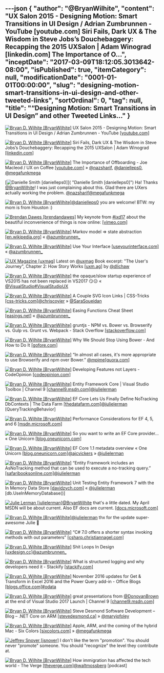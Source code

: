 ---json
{
  "author": "@BryanWilhite",
  "content": "UX Salon 2015 - Designing Motion: Smart Transitions in UI Design / Adrian Zumbrunnen - YouTube [youtube.com] Siri Fails, Dark UX &amp; The Wisdom in Steve Jobs’s Douchebaggery: Recapping the 2015 UXSalon | Adam Winograd [linkedin.com] The Importance of O...",
  "inceptDate": "2017-03-09T18:12:05.3013642-08:00",
  "isPublished": true,
  "itemCategory": null,
  "modificationDate": "0001-01-01T00:00:00",
  "slug": "designing-motion-smart-transitions-in-ui-design-and-other-tweeted-links",
  "sortOrdinal": 0,
  "tag": null,
  "title": "“Designing Motion: Smart Transitions in UI Design” and other Tweeted Links…"
}
---

[<img alt="Bryan D. Wilhite [BryanWilhite]" src="https://songhay.blob.core.windows.net/shared-social-twitter/BryanWilhite.jpeg">](http://t.co/UNdqV0Z1zz "Bryan D. Wilhite [BryanWilhite]") UX Salon 2015 - Designing Motion: Smart Transitions in UI Design / Adrian Zumbrunnen - YouTube [[youtube.com]](https://www.youtube.com/watch?v=NaqKjp14Xbg)

[<img alt="Bryan D. Wilhite [BryanWilhite]" src="https://songhay.blob.core.windows.net/shared-social-twitter/BryanWilhite.jpeg">](http://t.co/UNdqV0Z1zz "Bryan D. Wilhite [BryanWilhite]") Siri Fails, Dark UX &amp; The Wisdom in Steve Jobs’s Douchebaggery: Recapping the 2015 UXSalon | Adam Winograd [[linkedin.com]](https://www.linkedin.com/pulse/siri-fails-dark-ux-wisdom-steve-jobss-douchebaggery-2015-winograd)

[<img alt="Bryan D. Wilhite [BryanWilhite]" src="https://songhay.blob.core.windows.net/shared-social-twitter/BryanWilhite.jpeg">](http://t.co/UNdqV0Z1zz "Bryan D. Wilhite [BryanWilhite]") The Importance of Offboarding - Joe Macleod / UX on Coffee [[youtube.com]](https://www.youtube.com/watch?v=BQo3SxElg2E) » [@nazsharif](http://twitter.com/nazsharif), [@danielleps0](http://twitter.com/danielleps0), [@megafunkmega](http://twitter.com/megafunkmega)

[<img alt="Danielle Smith [danielleps0]" src="https://songhay.blob.core.windows.net/shared-social-twitter/danielleps0.jpg">]( "Danielle Smith [danielleps0]") Ha! Thanks [@BryanWilhite](http://twitter.com/BryanWilhite)! I was just complaining about this. Glad there are UXers actually working the problem. [@nazsharif](http://twitter.com/nazsharif)[@megafunkmega](http://twitter.com/megafunkmega)

[<img alt="Bryan D. Wilhite [BryanWilhite]" src="https://songhay.blob.core.windows.net/shared-social-twitter/BryanWilhite.jpeg">](http://t.co/UNdqV0Z1zz "Bryan D. Wilhite [BryanWilhite]")[@danielleps0](http://twitter.com/danielleps0) you are welcome! BTW: my mom is from Houston :) 

[<img alt="Brendan Dawes [brendandawes]" src="https://songhay.blob.core.windows.net/shared-social-twitter/brendandawes.jpg">](http://t.co/wGjjOxS96F "Brendan Dawes [brendandawes]") My keynote from [#ixd17](http://twitter.com/search?q=%23ixd17) about the beautiful inconvenience of things is now online: [[vimeo.com]](https://vimeo.com/204279123)

[<img alt="Bryan D. Wilhite [BryanWilhite]" src="https://songhay.blob.core.windows.net/shared-social-twitter/BryanWilhite.jpeg">](http://t.co/UNdqV0Z1zz "Bryan D. Wilhite [BryanWilhite]") Markov model =&gt; state abstraction [[en.wikipedia.org]](https://en.wikipedia.org/wiki/Markov_model) « [@azumbrunnen_](http://twitter.com/azumbrunnen_)

[<img alt="Bryan D. Wilhite [BryanWilhite]" src="https://songhay.blob.core.windows.net/shared-social-twitter/BryanWilhite.jpeg">](http://t.co/UNdqV0Z1zz "Bryan D. Wilhite [BryanWilhite]") Use Your Interface [[useyourinterface.com]](http://useyourinterface.com) « [@azumbrunnen_](http://twitter.com/azumbrunnen_)

[<img alt="UX Magazine [uxmag]" src="https://songhay.blob.core.windows.net/shared-social-twitter/uxmag.png">](http://t.co/YnAF5lOu1u "UX Magazine [uxmag]") Latest on [@uxmag](http://twitter.com/uxmag) Book excerpt: "The User's Journey", Chapter 2: How Story Works [[uxm.ag]](http://uxm.ag/2mv) by [@dlichaw](http://twitter.com/dlichaw)

[<img alt="Bryan D. Wilhite [BryanWilhite]" src="https://songhay.blob.core.windows.net/shared-social-twitter/BryanWilhite.jpeg">](http://t.co/UNdqV0Z1zz "Bryan D. Wilhite [BryanWilhite]") the opaque/slow startup experience of VS2015 has not been replaced in VS2017 😏😑 « [@VisualStudio](http://twitter.com/VisualStudio)[#VisualStudioUX](http://twitter.com/search?q=%23VisualStudioUX)

[<img alt="Bryan D. Wilhite [BryanWilhite]" src="https://songhay.blob.core.windows.net/shared-social-twitter/BryanWilhite.jpeg">](http://t.co/UNdqV0Z1zz "Bryan D. Wilhite [BryanWilhite]") A Couple SVG Icon Links | CSS-Tricks [[css-tricks.com]](https://css-tricks.com/couple-svg-icon-links/)[@chriscoyier](http://twitter.com/chriscoyier) » [@SaraSoueidan](http://twitter.com/SaraSoueidan)

[<img alt="Bryan D. Wilhite [BryanWilhite]" src="https://songhay.blob.core.windows.net/shared-social-twitter/BryanWilhite.jpeg">](http://t.co/UNdqV0Z1zz "Bryan D. Wilhite [BryanWilhite]") Easing Functions Cheat Sheet [[easings.net]](http://easings.net/) « [@azumbrunnen_](http://twitter.com/azumbrunnen_)

[<img alt="Bryan D. Wilhite [BryanWilhite]" src="https://songhay.blob.core.windows.net/shared-social-twitter/BryanWilhite.jpeg">](http://t.co/UNdqV0Z1zz "Bryan D. Wilhite [BryanWilhite]") gruntjs - NPM vs. Bower vs. Browserify vs. Gulp vs. Grunt vs. Webpack - Stack Overflow [[stackoverflow.com]](http://stackoverflow.com/questions/35062852/npm-vs-bower-vs-browserify-vs-gulp-vs-grunt-vs-webpack)

[<img alt="Bryan D. Wilhite [BryanWilhite]" src="https://songhay.blob.core.windows.net/shared-social-twitter/BryanWilhite.jpeg">](http://t.co/UNdqV0Z1zz "Bryan D. Wilhite [BryanWilhite]") Why We Should Stop Using Bower - And How to Do It [[gofore.com]](https://gofore.com/stop-using-bower/)

[<img alt="Bryan D. Wilhite [BryanWilhite]" src="https://songhay.blob.core.windows.net/shared-social-twitter/BryanWilhite.jpeg">](http://t.co/UNdqV0Z1zz "Bryan D. Wilhite [BryanWilhite]") “In almost all cases, it's more appropriate to use Browserify and npm over Bower.” [@mpjme](http://twitter.com/mpjme)[[quora.com]](https://www.quora.com/Why-use-Bower-when-there-is-npm)

[<img alt="Bryan D. Wilhite [BryanWilhite]" src="https://songhay.blob.core.windows.net/shared-social-twitter/BryanWilhite.jpeg">](http://t.co/UNdqV0Z1zz "Bryan D. Wilhite [BryanWilhite]") Developing Features not Layers - CodeOpinion [[codeopinion.com]](http://codeopinion.com/developing-features-not-layers/)

[<img alt="Bryan D. Wilhite [BryanWilhite]" src="https://songhay.blob.core.windows.net/shared-social-twitter/BryanWilhite.jpeg">](http://t.co/UNdqV0Z1zz "Bryan D. Wilhite [BryanWilhite]") Entity Framework Core | Visual Studio Toolbox | Channel 9 [[channel9.msdn.com]](https://channel9.msdn.com/Shows/Visual-Studio-Toolbox/Entity-Framework-Core)[@julielerman](http://twitter.com/julielerman)

[<img alt="Bryan D. Wilhite [BryanWilhite]" src="https://songhay.blob.core.windows.net/shared-social-twitter/BryanWilhite.jpeg">](http://t.co/UNdqV0Z1zz "Bryan D. Wilhite [BryanWilhite]") EF Core Lets Us Finally Define NoTracking DbContexts | The Data Farm [[thedatafarm.com]](http://thedatafarm.com/data-access/ef-core-lets-us-finally-define-notracking-dbcontexts/)[@julielerman](http://twitter.com/julielerman) [QueryTrackingBehavior] 

[<img alt="Bryan D. Wilhite [BryanWilhite]" src="https://songhay.blob.core.windows.net/shared-social-twitter/BryanWilhite.jpeg">](http://t.co/UNdqV0Z1zz "Bryan D. Wilhite [BryanWilhite]") Performance Considerations for EF 4, 5, and 6 [[msdn.microsoft.com]](https://msdn.microsoft.com/en-us/library/hh949853(v=vs.113).aspx)

[<img alt="Bryan D. Wilhite [BryanWilhite]" src="https://songhay.blob.core.windows.net/shared-social-twitter/BryanWilhite.jpeg">](http://t.co/UNdqV0Z1zz "Bryan D. Wilhite [BryanWilhite]") So you want to write an EF Core provider… « One Unicorn [[blog.oneunicorn.com]](https://blog.oneunicorn.com/2016/11/11/so-you-want-to-write-an-ef-core-provider/)

[<img alt="Bryan D. Wilhite [BryanWilhite]" src="https://songhay.blob.core.windows.net/shared-social-twitter/BryanWilhite.jpeg">](http://t.co/UNdqV0Z1zz "Bryan D. Wilhite [BryanWilhite]") EF Core 1.1 metadata overview « One Unicorn [[blog.oneunicorn.com]](https://blog.oneunicorn.com/2016/11/09/ef-core-1-1-metadata-overview/)[@ajcvickers](http://twitter.com/ajcvickers) » [@julielerman](http://twitter.com/julielerman)

[<img alt="Bryan D. Wilhite [BryanWilhite]" src="https://songhay.blob.core.windows.net/shared-social-twitter/BryanWilhite.jpeg">](http://t.co/UNdqV0Z1zz "Bryan D. Wilhite [BryanWilhite]") “Entity Framework includes an AsNoTracking method that can be used to execute a no-tracking query.” [[safaribooksonline.com]](https://www.safaribooksonline.com/library/view/programming-entity-framework/9781449331825/ch03s06.html)[@julielerman](http://twitter.com/julielerman)

[<img alt="Bryan D. Wilhite [BryanWilhite]" src="https://songhay.blob.core.windows.net/shared-social-twitter/BryanWilhite.jpeg">](http://t.co/UNdqV0Z1zz "Bryan D. Wilhite [BryanWilhite]") Unit Testing Entity Framework 7 with the In Memory Data Store [[davidzych.com]](https://davidzych.com/unit-testing-entity-framework-7-with-the-in-memory-data-store/) « [@julielerman](http://twitter.com/julielerman) [db.UseInMemoryDatabase()] 

[<img alt="Julie Lerman [julielerman]" src="https://songhay.blob.core.windows.net/shared-social-twitter/julielerman.jpeg">](https://t.co/gBUhMHLXgK "Julie Lerman [julielerman]")[@BryanWilhite](http://twitter.com/BryanWilhite) that's a little dated. My April MSDN will be about current. Also EF docs are current. [[docs.microsoft.com]](https://docs.microsoft.com/en-us/ef/core/providers/in-memory/)

[<img alt="Bryan D. Wilhite [BryanWilhite]" src="https://songhay.blob.core.windows.net/shared-social-twitter/BryanWilhite.jpeg">](http://t.co/UNdqV0Z1zz "Bryan D. Wilhite [BryanWilhite]")[@julielerman](http://twitter.com/julielerman) thx for the update super-awesome Julie 🤠 

[<img alt="Bryan D. Wilhite [BryanWilhite]" src="https://songhay.blob.core.windows.net/shared-social-twitter/BryanWilhite.jpeg">](http://t.co/UNdqV0Z1zz "Bryan D. Wilhite [BryanWilhite]") “C# 7.0 offers a shorter syntax invoking methods with out parameters” [[csharp.christiannagel.com]](https://csharp.christiannagel.com/2017/02/01/refreturns/)

[<img alt="Bryan D. Wilhite [BryanWilhite]" src="https://songhay.blob.core.windows.net/shared-social-twitter/BryanWilhite.jpeg">](http://t.co/UNdqV0Z1zz "Bryan D. Wilhite [BryanWilhite]") Shit Loops In Design [[uxdesign.cc]](https://uxdesign.cc/shit-loops-in-design-7f987baf6cec#.dbdwx3s48)[@azumbrunnen_](http://twitter.com/azumbrunnen_)

[<img alt="Bryan D. Wilhite [BryanWilhite]" src="https://songhay.blob.core.windows.net/shared-social-twitter/BryanWilhite.jpeg">](http://t.co/UNdqV0Z1zz "Bryan D. Wilhite [BryanWilhite]") What is structured logging and why developers need it - Stackify [[stackify.com]](https://stackify.com/what-is-structured-logging-and-why-developers-need-it/)

[<img alt="Bryan D. Wilhite [BryanWilhite]" src="https://songhay.blob.core.windows.net/shared-social-twitter/BryanWilhite.jpeg">](http://t.co/UNdqV0Z1zz "Bryan D. Wilhite [BryanWilhite]") November 2016 updates for Get &amp; Transform in Excel 2016 and the Power Query add-in - Office Blogs [[blogs.office.com]](https://blogs.office.com/2016/12/01/november-2016-updates-for-get-transform-in-excel-2016-and-the-power-query-add-in/)[#odata](http://twitter.com/search?q=%23odata)

[<img alt="Bryan D. Wilhite [BryanWilhite]" src="https://songhay.blob.core.windows.net/shared-social-twitter/BryanWilhite.jpeg">](http://t.co/UNdqV0Z1zz "Bryan D. Wilhite [BryanWilhite]") great presentations from [@DonovanBrown](http://twitter.com/DonovanBrown) at the end of Visual Studio 2017 Launch | Channel 9 [[channel9.msdn.com]](https://channel9.msdn.com/events/Visual-Studio/Visual-Studio-2017-Launch/100)

[<img alt="Bryan D. Wilhite [BryanWilhite]" src="https://songhay.blob.core.windows.net/shared-social-twitter/BryanWilhite.jpeg">](http://t.co/UNdqV0Z1zz "Bryan D. Wilhite [BryanWilhite]") Steve Desmond Software Development – Blog – .NET Core on ARM [[stevedesmond.ca]](https://stevedesmond.ca/blog/net-core-on-arm) » [@maryjofoley](http://twitter.com/maryjofoley)

[<img alt="Bryan D. Wilhite [BryanWilhite]" src="https://songhay.blob.core.windows.net/shared-social-twitter/BryanWilhite.jpeg">](http://t.co/UNdqV0Z1zz "Bryan D. Wilhite [BryanWilhite]") Apple, ARM, and the coming of the hybrid Mac - Six Colors [[sixcolors.com]](https://sixcolors.com/post/2017/02/apple-arm-and-the-coming-of-the-hybrid-mac/) » [@megafunkmega](http://twitter.com/megafunkmega)

[<img alt="Jeffrey Snover [jsnover]" src="https://songhay.blob.core.windows.net/shared-social-twitter/jsnover.jpg">](https://t.co/QYHvGE7Gju "Jeffrey Snover [jsnover]") I don't like the term "promotion". You should never "promote" someone. You should "recognize" the level they contribute at. 

[<img alt="Bryan D. Wilhite [BryanWilhite]" src="https://songhay.blob.core.windows.net/shared-social-twitter/BryanWilhite.jpeg">](http://t.co/UNdqV0Z1zz "Bryan D. Wilhite [BryanWilhite]") How immigration has affected the tech world - The Verge [[theverge.com]](http://www.theverge.com/2017/2/2/14484346/ctrl-walt-delete-podcast-tech-immigration-samsung-curved-screen)[@waltmossberg](http://twitter.com/waltmossberg) [podcast]

